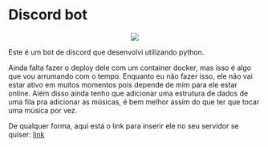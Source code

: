 # Discord bot

<center>
  <img src="https://static.wikia.nocookie.net/deadbydaylight_gamepedia_en/images/8/86/FulliconFavors_ebonyMementoMori.png/revision/latest?cb=20200821203851"/>
</center>

Este é um bot de discord que desenvolvi utilizando python.

Ainda falta fazer o deploy dele com um container docker, mas isso é algo que vou arrumando com o tempo. Enquanto eu não fazer isso, ele não vai estar ativo em muitos momentos pois depende de mim para ele estar online. Além disso ainda tenho que adicionar uma estrutura de dados de uma fila pra adicionar as músicas, é bem melhor assim do que ter que tocar uma música por vez.

De qualquer forma, aqui está o link para inserir ele no seu servidor se quiser: [link](https://discord.com/oauth2/authorize?client_id=1089378822228549733&permissions=8&scope=bot)
